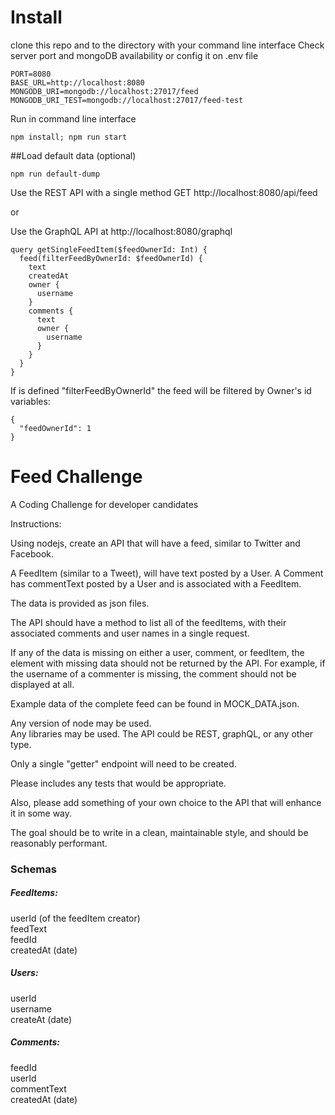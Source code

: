 # Install 
clone this repo and to the directory with your command line interface
Check server port and mongoDB availability or config it on .env file
```
PORT=8080
BASE_URL=http://localhost:8080
MONGODB_URI=mongodb://localhost:27017/feed
MONGODB_URI_TEST=mongodb://localhost:27017/feed-test
```
Run in command line interface
```
npm install; npm run start
```
##Load default data (optional)
```
npm run default-dump
```
Use the REST API with a single method
GET http://localhost:8080/api/feed

or

Use the GraphQL API at http://localhost:8080/graphql
```
query getSingleFeedItem($feedOwnerId: Int) {
  feed(filterFeedByOwnerId: $feedOwnerId) {
    text
    createdAt
    owner {
      username
    }
    comments {
      text
      owner {
        username
      }
    }
  }
}
```

If is defined "filterFeedByOwnerId" the feed will be filtered by Owner's id 
variables:
```
{
  "feedOwnerId": 1
}
```


# Feed Challenge
A Coding Challenge for developer candidates

Instructions:

Using nodejs, create an API that will have a feed, similar to Twitter and Facebook.

A FeedItem (similar to a Tweet), will have text posted by a User.
A Comment has commentText posted by a User and is associated with a FeedItem.

The data is provided as json files.

The API should have a method to list all of the feedItems, with their associated 
comments and user names in a single request.

If any of the data is missing on either a user, comment, or feedItem, 
the element with missing data should not be returned by the API.
For example, if the username of a commenter is missing, the comment should not be displayed at all.


Example data of the complete feed can be found in MOCK_DATA.json.

Any version of node may be used.  
Any libraries may be used.
The API could be REST, graphQL, or any other type.

Only a single "getter" endpoint will need to be created.

Please includes any tests that would be appropriate.

Also, please add something of your own choice to the API that will enhance it in some way.

The goal should be to write in a clean, maintainable style, and should be reasonably performant.


### Schemas

##### FeedItems:
userId (of the feedItem creator)\
feedText\
feedId\
createdAt (date)

##### Users:
userId\
username\
createAt (date)

##### Comments:
feedId\
userId\
commentText\
createdAt (date)

